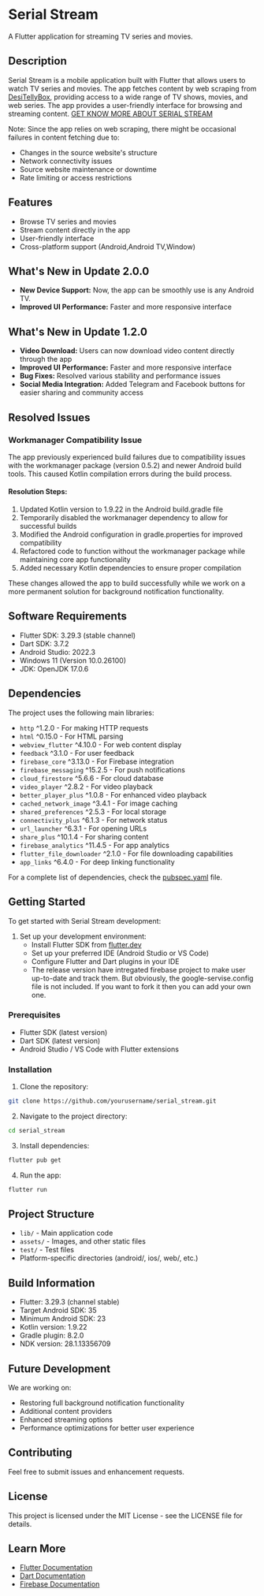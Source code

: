 # Serial Stream

A Flutter application for streaming TV series and movies.

## Description
Serial Stream is a mobile application built with Flutter that allows users to watch TV series and movies. The app fetches content by web scraping from [DesiTellyBox](http://desitellybox.to/), providing access to a wide range of TV shows, movies, and web series. The app provides a user-friendly interface for browsing and streaming content.
[GET KNOW MORE ABOUT SERIAL STREAM](https://somnathdashs.github.io/apps/serial_stream/)

Note: Since the app relies on web scraping, there might be occasional failures in content fetching due to:
- Changes in the source website's structure
- Network connectivity issues
- Source website maintenance or downtime
- Rate limiting or access restrictions

## Features
- Browse TV series and movies
- Stream content directly in the app
- User-friendly interface
- Cross-platform support (Android,Android TV,Window)

## What's New in Update 2.0.0

- **New Device Support:** Now, the app can be smoothly use is any Android TV.
- **Improved UI Performance:** Faster and more responsive interface



## What's New in Update 1.2.0

- **Video Download:** Users can now download video content directly through the app
- **Improved UI Performance:** Faster and more responsive interface
- **Bug Fixes:** Resolved various stability and performance issues
- **Social Media Integration:** Added Telegram and Facebook buttons for easier sharing and community access

## Resolved Issues

### Workmanager Compatibility Issue

The app previously experienced build failures due to compatibility issues with the workmanager package (version 0.5.2) and newer Android build tools. This caused Kotlin compilation errors during the build process.

#### Resolution Steps:

1. Updated Kotlin version to 1.9.22 in the Android build.gradle file
2. Temporarily disabled the workmanager dependency to allow for successful builds
3. Modified the Android configuration in gradle.properties for improved compatibility
4. Refactored code to function without the workmanager package while maintaining core app functionality
5. Added necessary Kotlin dependencies to ensure proper compilation

These changes allowed the app to build successfully while we work on a more permanent solution for background notification functionality.

## Software Requirements
- Flutter SDK: 3.29.3 (stable channel)
- Dart SDK: 3.7.2
- Android Studio: 2022.3
- Windows 11 (Version 10.0.26100)
- JDK: OpenJDK 17.0.6

## Dependencies
The project uses the following main libraries:
- `http` ^1.2.0 - For making HTTP requests
- `html` ^0.15.0 - For HTML parsing
- `webview_flutter` ^4.10.0 - For web content display
- `feedback` ^3.1.0 - For user feedback
- `firebase_core` ^3.13.0 - For Firebase integration
- `firebase_messaging` ^15.2.5 - For push notifications
- `cloud_firestore` ^5.6.6 - For cloud database
- `video_player` ^2.8.2 - For video playback
- `better_player_plus` ^1.0.8 - For enhanced video playback
- `cached_network_image` ^3.4.1 - For image caching
- `shared_preferences` ^2.5.3 - For local storage
- `connectivity_plus` ^6.1.3 - For network status
- `url_launcher` ^6.3.1 - For opening URLs
- `share_plus` ^10.1.4 - For sharing content
- `firebase_analytics` ^11.4.5 - For app analytics
- `flutter_file_downloader` ^2.1.0 - For file downloading capabilities
- `app_links` ^6.4.0 - For deep linking functionality

For a complete list of dependencies, check the [pubspec.yaml](https://github.com/somnathdashs/Serial_Stream/blob/main/pubspec.yaml) file.

## Getting Started
To get started with Serial Stream development:

1. Set up your development environment:
   - Install Flutter SDK from [flutter.dev](https://flutter.dev/docs/get-started/install)
   - Set up your preferred IDE (Android Studio or VS Code)
   - Configure Flutter and Dart plugins in your IDE 
   - The release version have intregated firebase project to make user up-to-date and track them. But obviously, the google-servise.config file is not included. If you want to fork it then you can add your own one.


### Prerequisites
- Flutter SDK (latest version)
- Dart SDK (latest version)
- Android Studio / VS Code with Flutter extensions

### Installation
1. Clone the repository:
```bash
git clone https://github.com/yourusername/serial_stream.git
```

2. Navigate to the project directory:
```bash
cd serial_stream
```

3. Install dependencies:
```bash
flutter pub get
```

4. Run the app:
```bash
flutter run
```

## Project Structure
- `lib/` - Main application code
- `assets/` - Images, and other static files
- `test/` - Test files
- Platform-specific directories (android/, ios/, web/, etc.)

## Build Information

- Flutter: 3.29.3 (channel stable)
- Target Android SDK: 35
- Minimum Android SDK: 23
- Kotlin version: 1.9.22
- Gradle plugin: 8.2.0
- NDK version: 28.1.13356709

## Future Development

We are working on:
- Restoring full background notification functionality
- Additional content providers
- Enhanced streaming options
- Performance optimizations for better user experience

## Contributing
Feel free to submit issues and enhancement requests.

## License
This project is licensed under the MIT License - see the LICENSE file for details.

## Learn More
- [Flutter Documentation](https://docs.flutter.dev/)
- [Dart Documentation](https://dart.dev/guides)
- [Firebase Documentation](https://firebase.google.com/docs)
